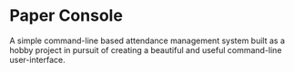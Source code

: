 # Paper Console
A simple command-line based attendance management system built as a hobby project in pursuit of creating a beautiful and useful command-line user-interface.
